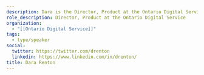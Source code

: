 ```yaml
---
description: Dara is the Director, Product at the Ontario Digital Service, leading the product teams that work on several government services and platforms, including Ontario.ca.During COVID she also led the program that launched Ontario’s first in-house built mobile app, Verify Ontario.Previously Dara built and led a digital team at Toronto Public Library transforming the online experience for nearly a million library users over a decade.
role_description: Director, Product at the Ontario Digital Service
organization:
  - "[[Ontario Digital Service]]"
tags:
  - type/speaker
social:
  twitter: https://twitter.com/drenton
  linkedin: https://www.linkedin.com/in/drenton/
title: Dara Renton
---
```

